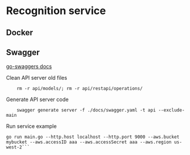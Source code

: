 # Recognition service

## Docker


## Swagger

[go-swaggers docs](https://goswagger.io/)

Clean API server old files

```shell script
    rm -r api/models/; rm -r api/restapi/operations/
```

Generate API server code

```shell script
    swagger generate server -f ./docs/swagger.yaml -t api --exclude-main
```

Run service example
```shell script
go run main.go --http.host localhost --http.port 9000 --aws.bucket mybucket --aws.accessID aaa --aws.accessSecret aaa --aws.region us-west-2```